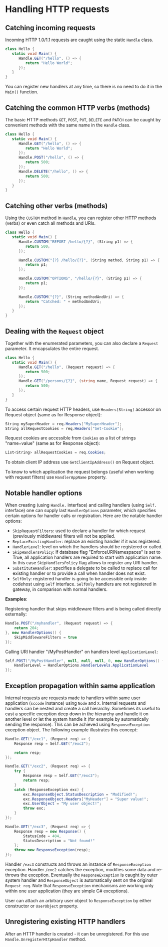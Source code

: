 # Handling HTTP requests

## Catching incoming requests

Incoming HTTP 1.0/1.1 requests are caught using the static `Handle` class.

```cs
class Hello {
   static void Main() {
      Handle.GET("/hello", () => {
         return "Hello World";
      });
   }
}
```

You can register new handlers at any time, so there is no need to do it in the `Main()` function.

## Catching the common HTTP verbs (methods)

The basic HTTP methods `GET`, `POST`, `PUT`, `DELETE` and `PATCH` can be caught by convenient methods with the same name in the `Handle` class.

```cs
class Hello {
   static void Main() {
      Handle.GET("/hello", () => {
         return "Hello World";
      });
      Handle.POST("/hello", () => {
         return 500;
      });
      Handle.DELETE("/hello", () => {
         return 500;
      });
   }
}
```

## Catching other verbs (methods)

Using the `CUSTOM` method in `Handle`, you can register other HTTP methods (verbs) or even catch all methods and URIs.

```cs
class Hello {
   static void Main() {
      Handle.CUSTOM("REPORT /hello/{?}", (String p1) => {
         return 500;
      });

      Handle.CUSTOM("{?} /hello/{?}", (String method, String p1) => {
         return p1;
      });

      Handle.CUSTOM("OPTIONS", "/hello/{?}", (String p1) => {
         return p1;
      });

      Handle.CUSTOM("{?}", (String methodAndUri) => {
         return "Catched: " + methodAndUri;
      });
   }
}
```

## Dealing with the `Request` object

Together with the enumerated parameters, you can also declare a `Request` parameter. It encapsulates the entire request.

```cs
class Hello {
   static void Main() {
      Handle.GET("/hello", (Request request) => {
         return 500;
      });
      Handle.GET("/persons/{?}", (string name, Request request) => {
         return 500;
      });
   }
}
```

To access certain request HTTP headers, use `Headers[String]` accessor on Request object (same as for Response object):
```cs
String mySuperHeader = req.Headers["MySuperHeader"];
String allRequestCookies = req.Headers["Set-Cookie"];
```

Request cookies are accessible from `Cookies` as a list of strings "name=value" (same as for Response object):
```cs
List<String> allRequestCookies = req.Cookies;
```

To obtain client IP address use `GetClientIpAddress()` on Request object.

To know to which application the request belongs (useful when working with request filters) use `HandlerAppName` property.

## Notable handler options

When creating (using `Handle.` interface) and calling handlers (using `Self.` interface) one can supply last `HandlerOptions` parameter, which specifies certain options for handler calls or registration. Here are the notable handler options: 

* `SkipRequestFilters`: used to declare a handler for which request (previously middleware) filters will not be applied.
* `ReplaceExistingHandler`: replace an existing handler if it was registered.
* `HandlerLevel`: level on which the handlers should be registered or called.
* `SkipHandlersPolicy`: If database flag "EnforceURINamespaces" is set to True, all application handlers are required to start with application name. In this case `SkipHandlersPolicy` flag allows to register any URI handler.
* `SubstituteHandler`: specifies a delegate to be called to replace call for existing handler or to provide a call when handler does not exist.
* `SelfOnly`: registered handler is going to be accessible only inside codehost using `Self` interface. `SelfOnly` handlers are not registered in gateway, in comparison with normal handlers.

<strong>Examples</strong>:

Registering handler that skips middleware filters and is being called directly externally:
```cs
Handle.POST("/myhandler", (Request request) => {
	return 204;
}, new HandlerOptions() {
	SkipMiddlewareFilters = true
});
```

Calling URI handler "/MyPostHandler" on handlers level `ApplicationLevel`:
```cs
Self.POST("/MyPostHandler", null, null, null, 0, new HandlerOptions() { 
	HandlerLevel = HandlerOptions.HandlerLevels.ApplicationLevel
});
```


## Exception propagation within same application

Internal requests are requests made to handlers within same user application (`sccode` instance) using `Node` and `X`. Internal requests and handlers can be nested and create a call hierarchy. Sometimes its useful to cast a specific exception deep down in the hierarchy and handle it on another level or let the system handle it (for example by automatically sending the response). This can be achieved using `ResponseException` exception object. The following example illustrates this concept:

```cs
Handle.GET("/exc1", (Request req) => {
    Response resp = Self.GET("/exc2");

    return resp;
});

Handle.GET("/exc2", (Request req) => {
    try {
        Response resp = Self.GET("/exc3");
        return resp;
    }
    catch (ResponseException exc) {
        exc.ResponseObject.StatusDescription = "Modified!";
        exc.ResponseObject.Headers["MyHeader"] = "Super value!";
        exc.UserObject = "My user object!";
        throw exc;
    }
});

Handle.GET("/exc3", (Request req) => {
    Response resp = new Response() {
        StatusCode = 404,
        StatusDescription = "Not found!"
    };
    throw new ResponseException(resp);
});
```

Handler `/exc3` constructs and throws an instance of `ResponseException` exception. Handler `/exc2` catches the exception, modifies some data and re-throws the exception. Eventually the `ResponseException` is caught by outer system handler and `ResponseObject` is automatically sent on the original `Request req`. Note that `ResponseException` mechanisms are working only within one user application (they are simple C# exceptions).

User can attach an arbitrary user object to `ResponseException` by either constructor or `UserObject` property.

## Unregistering existing HTTP handlers

After an HTTP handler is created - it can be unregistered. For this use `Handle.UnregisterHttpHandler` method.